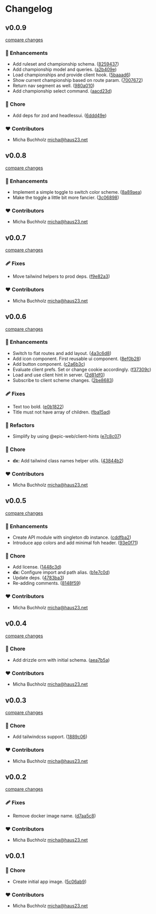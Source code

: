 # Changelog


## v0.0.9

[compare changes](https://github.com/haus23/runde-tips-www/compare/v0.0.8...v0.0.9)

### 🚀 Enhancements

- Add ruleset and championship schema. ([8259437](https://github.com/haus23/runde-tips-www/commit/8259437))
- Add championship model and queries. ([a2b409e](https://github.com/haus23/runde-tips-www/commit/a2b409e))
- Load championships and provide client hook. ([5baaad6](https://github.com/haus23/runde-tips-www/commit/5baaad6))
- Show current championship based on route param. ([7007672](https://github.com/haus23/runde-tips-www/commit/7007672))
- Return nav segment as well. ([980a010](https://github.com/haus23/runde-tips-www/commit/980a010))
- Add championship select command. ([aacd23d](https://github.com/haus23/runde-tips-www/commit/aacd23d))

### 🏡 Chore

- Add deps for zod and headlessui. ([6ddd49e](https://github.com/haus23/runde-tips-www/commit/6ddd49e))

### ❤️ Contributors

- Micha Buchholz <micha@haus23.net>

## v0.0.8

[compare changes](https://github.com/haus23/runde-tips-www/compare/v0.0.7...v0.0.8)

### 🚀 Enhancements

- Implement a simple toggle to switch color scheme. ([8a89aea](https://github.com/haus23/runde-tips-www/commit/8a89aea))
- Make the toggle a little bit more fancier. ([3c06898](https://github.com/haus23/runde-tips-www/commit/3c06898))

### ❤️ Contributors

- Micha Buchholz <micha@haus23.net>

## v0.0.7

[compare changes](https://github.com/haus23/runde-tips-www/compare/v0.0.6...v0.0.7)

### 🩹 Fixes

- Move tailwind helpers to prod deps. ([f9e82a3](https://github.com/haus23/runde-tips-www/commit/f9e82a3))

### ❤️ Contributors

- Micha Buchholz <micha@haus23.net>

## v0.0.6

[compare changes](https://github.com/haus23/runde-tips-www/compare/v0.0.5...v0.0.6)

### 🚀 Enhancements

- Switch to flat routes and add layout. ([4a3c6d8](https://github.com/haus23/runde-tips-www/commit/4a3c6d8))
- Add icon component. First reusable ui component. ([8ef0b28](https://github.com/haus23/runde-tips-www/commit/8ef0b28))
- Add button component. ([c2a6b3c](https://github.com/haus23/runde-tips-www/commit/c2a6b3c))
- Evaluate client prefs. Set or change cookie accordingly. ([f37309c](https://github.com/haus23/runde-tips-www/commit/f37309c))
- Load and use client hint in server. ([2d81df0](https://github.com/haus23/runde-tips-www/commit/2d81df0))
- Subscribe to client scheme changes. ([2be8683](https://github.com/haus23/runde-tips-www/commit/2be8683))

### 🩹 Fixes

- Text too bold. ([e0b1822](https://github.com/haus23/runde-tips-www/commit/e0b1822))
- Title must not have array of children. ([fba15ad](https://github.com/haus23/runde-tips-www/commit/fba15ad))

### 💅 Refactors

- Simplify by using @epic-web/client-hints ([e7c8c07](https://github.com/haus23/runde-tips-www/commit/e7c8c07))

### 🏡 Chore

- **dx:** Add tailwind class names helper utils. ([43844b2](https://github.com/haus23/runde-tips-www/commit/43844b2))

### ❤️ Contributors

- Micha Buchholz <micha@haus23.net>

## v0.0.5

[compare changes](https://github.com/haus23/runde-tips-www/compare/v0.0.4...v0.0.5)

### 🚀 Enhancements

- Create API module with singleton db instance. ([cddfba2](https://github.com/haus23/runde-tips-www/commit/cddfba2))
- Introduce app colors and add minimal foh header. ([93e0f71](https://github.com/haus23/runde-tips-www/commit/93e0f71))

### 🏡 Chore

- Add license. ([1448c3d](https://github.com/haus23/runde-tips-www/commit/1448c3d))
- **dx:** Configure import and path alias. ([b1e7c0d](https://github.com/haus23/runde-tips-www/commit/b1e7c0d))
- Update deps. ([4783ba3](https://github.com/haus23/runde-tips-www/commit/4783ba3))
- Re-adding comments. ([8148f59](https://github.com/haus23/runde-tips-www/commit/8148f59))

### ❤️ Contributors

- Micha Buchholz <micha@haus23.net>

## v0.0.4

[compare changes](https://github.com/haus23/runde-tips-www/compare/v0.0.3...v0.0.4)

### 🏡 Chore

- Add drizzle orm with initial schema. ([aea7b5a](https://github.com/haus23/runde-tips-www/commit/aea7b5a))

### ❤️ Contributors

- Micha Buchholz <micha@haus23.net>

## v0.0.3

[compare changes](https://github.com/haus23/runde-tips-www/compare/v0.0.2...v0.0.3)

### 🏡 Chore

- Add tailwindcss support. ([1889c06](https://github.com/haus23/runde-tips-www/commit/1889c06))

### ❤️ Contributors

- Micha Buchholz <micha@haus23.net>

## v0.0.2

[compare changes](https://github.com/haus23/runde-tips-www/compare/v0.0.1...v0.0.2)

### 🩹 Fixes

- Remove docker image name. ([d7aa5c8](https://github.com/haus23/runde-tips-www/commit/d7aa5c8))

### ❤️ Contributors

- Micha Buchholz <micha@haus23.net>

## v0.0.1


### 🏡 Chore

- Create initial app image. ([5c06ab9](https://github.com/haus23/runde-tips-www/commit/5c06ab9))

### ❤️ Contributors

- Micha Buchholz <micha@haus23.net>


